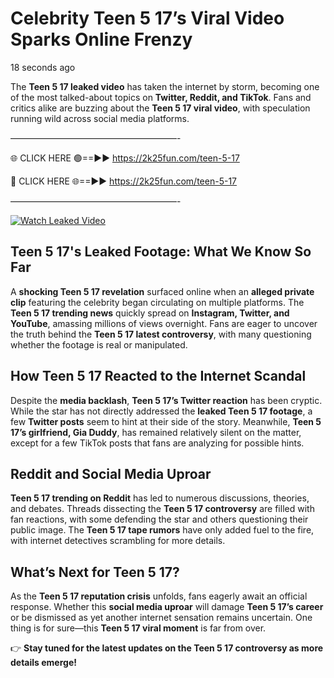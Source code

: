 # Celebrity Teen 5 17’s Viral Video Sparks Online Frenzy

18 seconds ago

The **Teen 5 17 leaked video** has taken the internet by storm, becoming one of the most talked-about topics on **Twitter, Reddit, and TikTok**. Fans and critics alike are buzzing about the **Teen 5 17 viral video**, with speculation running wild across social media platforms.

———————————————————-

🌐 CLICK HERE 🟢==►► https://2k25fun.com/teen-5-17

🔴 CLICK HERE 🌐==►► https://2k25fun.com/teen-5-17

———————————————————-

[![Watch Leaked Video](https://miro.medium.com/v2/resize:fit:828/format:webp/1*cilzJN44JGOrTw9NJCrNHA.gif "Watch Leaked Video")](https://2k25fun.com/teen-5-17)

## **Teen 5 17's Leaked Footage: What We Know So Far**  
A **shocking Teen 5 17 revelation** surfaced online when an **alleged private clip** featuring the celebrity began circulating on multiple platforms. The **Teen 5 17 trending news** quickly spread on **Instagram, Twitter, and YouTube**, amassing millions of views overnight. Fans are eager to uncover the truth behind the **Teen 5 17 latest controversy**, with many questioning whether the footage is real or manipulated.  

## **How Teen 5 17 Reacted to the Internet Scandal**  
Despite the **media backlash**, **Teen 5 17’s Twitter reaction** has been cryptic. While the star has not directly addressed the **leaked Teen 5 17 footage**, a few **Twitter posts** seem to hint at their side of the story. Meanwhile, **Teen 5 17’s girlfriend, Gia Duddy**, has remained relatively silent on the matter, except for a few TikTok posts that fans are analyzing for possible hints.  

## **Reddit and Social Media Uproar**  
**Teen 5 17 trending on Reddit** has led to numerous discussions, theories, and debates. Threads dissecting the **Teen 5 17 controversy** are filled with fan reactions, with some defending the star and others questioning their public image. The **Teen 5 17 tape rumors** have only added fuel to the fire, with internet detectives scrambling for more details.  

## **What’s Next for Teen 5 17?**  
As the **Teen 5 17 reputation crisis** unfolds, fans eagerly await an official response. Whether this **social media uproar** will damage **Teen 5 17’s career** or be dismissed as yet another internet sensation remains uncertain. One thing is for sure—this **Teen 5 17 viral moment** is far from over.  

👉 **Stay tuned for the latest updates on the Teen 5 17 controversy as more details emerge!**  